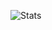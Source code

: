 ![Stats](https://github-readme-stats.vercel.app/api?username=laontme&count_private=true&show_icons=true)
